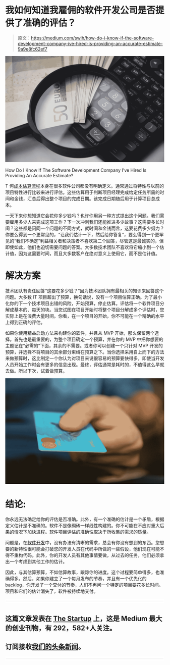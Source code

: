 # 我如何知道我雇佣的软件开发公司是否提供了准确的评估？

> 原文：<https://medium.com/swlh/how-do-i-know-if-the-software-development-company-ive-hired-is-providing-an-accurate-estimate-9a9e8fc62ef7>

![](img/a0d3f22a2d424dd070356cb7a8b7770b.png)

How Do I Know If The Software Development Company I’ve Hired Is Providing An Accurate Estimate?

T 何[成本估算流程](https://www.cognitiveclouds.com/insights/how-are-mobile-app-development-cost-estimates-calculated/)本身在很多软件公司都没有明确定义。通常通过将特性与以前的项目特性进行比较来进行评估。这些估算用于判断项目经理完成给定任务所需的时间和金钱，汇总后得出整个项目的完成日期。该完成日期随后用于计算项目总成本。

一天下来你想知道它会花你多少钱吗？也许你用另一种方式提出这个问题。我们需要雇用多少人来完成这项工作？下一次冲刺我们还能推进多少故事？这需要多长时间？这些都是问同一个问题的不同方式，就时间和金钱而言，这要花费多少努力？你要么得到一个更常见的，“让我们估计一下，然后给你答复”，要么得到一个更罕见的“我们不确定”利益相关者和决策者不喜欢第二个回答，尽管这是最诚实的，但即使如此，他们也迫切需要问题的答案。大多数技术团队不喜欢将它缩小到一个估计值，因为这需要时间，而且大多数客户在绝对意义上使用它，而不是估计值。

# 解决方案

技术团队有责任回答“这要花多少钱？”因为技术团队拥有最相关的知识来回答这个问题。大多数 IT 项目超出了预算，换句话说，没有一个项目估算正确。为了最小化你的下一个技术项目出错的风险，开始预算，停止估算。评估将一个软件项目分解成基本的、每天的块。当您试图在项目开始时将整个项目分解成多个评估时，您实际上是在浪费大量时间。你看，在一个项目的开始，你不可能在一个精确的水平上得到正确的评估。

如果你使用精益启动方法来构建你的软件，并且从 MVP 开始，那么保留两个选择。首先也是最重要的，为整个项目确定一个预算，并在你的 MVP 中把你想要的主题记在“必需的”下面，其余的不需要。或者你可以创建一个只针对 MVP 开发的预算，并选择不将项目的其余部分束缚在预算之下。当你选择采用自上而下的方法来做预算时，这比制定一个你认为对项目来说很容易的预算要快得多，即使当开发人员开始工作时会有更多的信息出现。最终，评估通常是耗时的，不值得这么早就去做。所以下次，试着做预算。

![](img/f63ac7bf6ed6de49611242a80b6c397f.png)

# 结论:

你永远无法确定给你的评估是否准确。此外，有一个准确的估计是一个矛盾，根据定义估计是不准确的。软件不是像砌砖一样线性构建的。你不可能在不应对重大后果的情况下加快进程。软件项目评估的准确性取决于所收集的需求的质量。

问题是，在[软件开发](https://www.cognitiveclouds.com/custom-software-development-company)中，没有办法有清晰的需求，总会有你没有想到的东西。您想要的新特性很可能会打破您的开发人员在代码中所做的一些假设，他们现在可能不得不重构代码。此外，你的开发人员有其他事情要做，从过去的任务，他们必须拿出一个考虑到其他工作的估计。

因此，与其估算预算，不如估算故事，跟踪你的进度。这个过程要简单得多，也准确得多。然后，如果你建立了一个每月发布的节奏，并且有一个优先化的 backlog，你开发了一个交付的节奏，人们不再问一个特定的项目要花多长时间。项目和它们的估计消失了，软件被持续地交付。

![](img/731acf26f5d44fdc58d99a6388fe935d.png)

## 这篇文章发表在 [The Startup](https://medium.com/swlh) 上，这是 Medium 最大的创业刊物，有 292，582+人关注。

## 订阅接收[我们的头条新闻](http://growthsupply.com/the-startup-newsletter/)。

![](img/731acf26f5d44fdc58d99a6388fe935d.png)